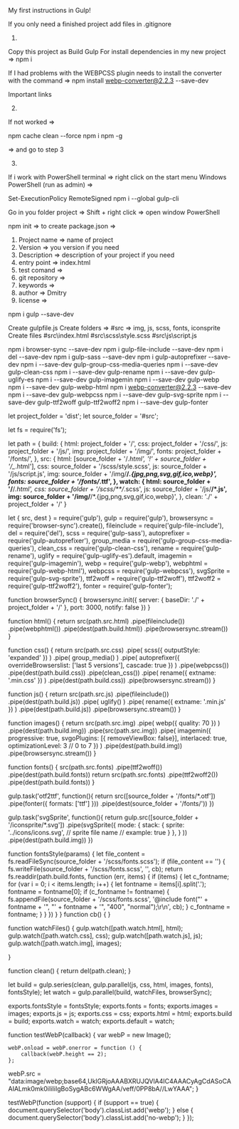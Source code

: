 My first instructions in Gulp!
<!-- Most important link for me for learn Gulp  => https://www.youtube.com/watch?v=stFOy0Noahg -->

If you only need a finished project add files in .gitignore

1. 
Copy this project as Build Gulp
For install dependencies in my new project => npm i

If I had problems with the WEBPCSS plugin needs to install the converter with the command => npm install webp-converter@2.2.3 --save-dev

Important links
<!-- https://nodejs.org/en/download/ -->
<!-- https://git-scm.com/downloads -->
<!-- https://gulpjs.com/docs/en/getting-started/quick-start -->
<!-- http://fls.guru/gulp.html -->

2. 
If not worked =>

npm cache clean --force
npm i npm -g

=> and go to step 3

3. 
If i work with PowerShell terminal => right click on the start menu Windows PowerShell (run as admin) =>

Set-ExecutionPolicy RemoteSigned 
npm i --global gulp-cli

Go in you folder project => Shift + right click => open window PowerShell

npm init => to create package.json =>

1) Project name => name of project
2) Version => you version if you need
3) Description => description of your project if you need
4) entry point => index.html
5) test comand => 
6) git repository =>
7) keywords =>
8) author => Dmitry
9) license =>

npm i gulp --save-dev

Create gulpfile.js
Create folders => #src => img, js, scss, fonts, iconsprite
Create files 
#src\index.html
#src\scss\style.scss
#src\js\script.js

<!-- My plugins => -->
npm i browser-sync --save-dev
npm i gulp-file-include --save-dev
npm i del --save-dev
npm i gulp-sass --save-dev
npm i gulp-autoprefixer --save-dev
npm i --save-dev gulp-group-css-media-queries
npm i --save-dev gulp-clean-css
npm i --save-dev gulp-rename
npm i --save-dev gulp-uglify-es
npm i --save-dev gulp-imagemin
npm i --save-dev gulp-webp
npm i --save-dev gulp-webp-html
npm i webp-converter@2.2.3 --save-dev
npm i --save-dev gulp-webpcss
npm i --save-dev gulp-svg-sprite
npm i --save-dev gulp-ttf2woff gulp-ttf2woff2
npm i --save-dev gulp-fonter

<!-- gulp file -->
let project_folder = 'dist';
let source_folder = '#src';

let fs = require('fs');

let path = {
    build: {
        html: project_folder + '/',
        css: project_folder + '/css/',
        js: project_folder + '/js/',
        img: project_folder + '/img/',
        fonts: project_folder + '/fonts/',
    },
    src: {
        html: [source_folder + '/*.html', '!' + source_folder + '/_*.html'],
        css: source_folder + '/scss/style.scss',
        js: source_folder + '/js/script.js',
        img: source_folder + '/img/**/*.{jpg,png,svg,gif,ico,webp}',
        fonts: source_folder + '/fonts/*.ttf',
    },
    watch: {
        html: source_folder + '/**/*.html',
        css: source_folder + '/scss/**/*.scss',
        js: source_folder + '/js/**/*.js',
        img: source_folder + '/img/**/*.{jpg,png,svg,gif,ico,webp}',
    },
    clean: './' + project_folder + '/'
}

let { src, dest } = require('gulp'),
    gulp = require('gulp'),
    browsersync = require('browser-sync').create(),
    fileinclude = require('gulp-file-include'),
    del = require('del'),
    scss = require('gulp-sass'),
    autoprefixer = require('gulp-autoprefixer'),
    group_media = require('gulp-group-css-media-queries'),
    clean_css = require('gulp-clean-css'),
    rename = require('gulp-rename'),
    uglify = require('gulp-uglify-es').default,
    imagemin = require('gulp-imagemin'),
    webp = require('gulp-webp'),
    webphtml = require('gulp-webp-html'),
    webpcss = require('gulp-webpcss'),
    svgSprite = require('gulp-svg-sprite'),
    ttf2woff = require('gulp-ttf2woff'),
    ttf2woff2 = require('gulp-ttf2woff2'),
    fonter = require('gulp-fonter');

function browserSync() {
    browsersync.init({
        server: {
            baseDir: './' + project_folder + '/'
        },
        port: 3000,
        notify: false
    })
}

function html() {
    return src(path.src.html)
        .pipe(fileinclude())
        .pipe(webphtml())
        .pipe(dest(path.build.html))
        .pipe(browsersync.stream())
}

function css() {
    return src(path.src.css)
    .pipe(
        scss({
            outputStyle: 'expanded'
        })
    )
    .pipe(
        group_media()
    )
    .pipe(
        autoprefixer({
            overrideBrowserslist: ['last 5 versions'],
            cascade: true
        })
    )
    .pipe(webpcss())
    .pipe(dest(path.build.css))
    .pipe(clean_css())
    .pipe(
        rename({
            extname: '.min.css'
        })
    )
    .pipe(dest(path.build.css))
    .pipe(browsersync.stream())
}

function js() {
    return src(path.src.js)
        .pipe(fileinclude())
        .pipe(dest(path.build.js))
        .pipe(
            uglify()
        )
        .pipe(
            rename({
                extname: '.min.js'
            })
        )
        .pipe(dest(path.build.js))
        .pipe(browsersync.stream())
}

function images() {
    return src(path.src.img)
        .pipe(
            webp({
                quality: 70
            })
        )
        .pipe(dest(path.build.img))
        .pipe(src(path.src.img))
        .pipe(
            imagemin({
                progressive: true,
                svgoPlugins: [{ removeViewBox: false}],
                interlaced: true,
                optimizationLevel: 3 // 0 to 7
            })
        )
        .pipe(dest(path.build.img))
        .pipe(browsersync.stream())
}

function fonts() {
    src(path.src.fonts)
        .pipe(ttf2woff())
        .pipe(dest(path.build.fonts))
    return src(path.src.fonts)
        .pipe(ttf2woff2())
        .pipe(dest(path.build.fonts))
}

gulp.task('otf2ttf', function(){
    return src([source_folder + '/fonts/*.otf'])
        .pipe(fonter({
            formats: ['ttf']
        }))
        .pipe(dest(source_folder + '/fonts/'))
})

gulp.task('svgSprite', function(){
    return gulp.src([source_folder + '/iconsprite/*.svg'])
        .pipe(svgSprite({
            mode: {
                stack: {
                    sprite: '../icons/icons.svg', // sprite file name
                    // example: true
                }
            },
        }
        ))
        .pipe(dest(path.build.img))
})

function fontsStyle(params) {
    let file_content = fs.readFileSync(source_folder + '/scss/fonts.scss'); if (file_content == '') { fs.writeFile(source_folder + '/scss/fonts.scss', '', cb); return fs.readdir(path.build.fonts, function (err, items) { if (items) { let c_fontname; for (var i = 0; i < items.length; i++) { let fontname = items[i].split('.'); fontname = fontname[0]; if (c_fontname != fontname) { fs.appendFile(source_folder + '/scss/fonts.scss', '@include font("' + fontname + '", "' + fontname + '", "400", "normal");\r\n', cb); } c_fontname = fontname; } } }) }
}
function cb() { }
    
function watchFiles() {
    gulp.watch([path.watch.html], html);
    gulp.watch([path.watch.css], css);
    gulp.watch([path.watch.js], js);
    gulp.watch([path.watch.img], images);

}

function clean() {
    return del(path.clean);
}

let build = gulp.series(clean, gulp.parallel(js, css, html, images, fonts), fontsStyle);
let watch = gulp.parallel(build, watchFiles, browserSync);

exports.fontsStyle = fontsStyle;
exports.fonts = fonts;
exports.images = images;
exports.js = js;
exports.css = css;
exports.html = html;
exports.build = build;
exports.watch = watch;
exports.default = watch;

<!-- script.js -->
function testWebP(callback) {
var webP = new Image();

    webP.onload = webP.onerror = function () { 
        callback(webP.height == 2);
    };

webP.src = "data:image/webp;base64,UklGRjoAAABXRUJQVlA4IC4AAACyAgCdASoCAAIALmk0mk0iIiIiIgBoSygABc6WWgAA/veff/0PP8bA//LwYAAA";
}

testWebP(function (support) {
    if (support == true) {
        document.querySelector('body').classList.add('webp');
    }
    else {
        document.querySelector('body').classList.add('no-webp');
    }
});
